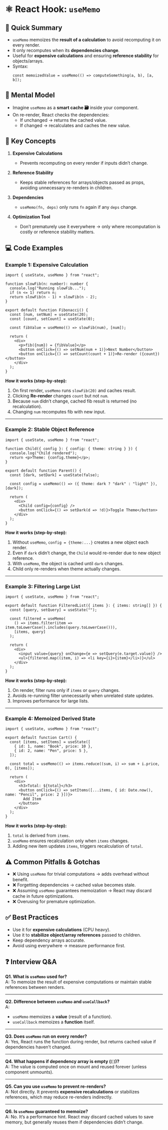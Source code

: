 # ⚛️ React Hook: `useMemo`

## 📖 Quick Summary
- `useMemo` memoizes the **result of a calculation** to avoid recomputing it on every render.  
- It only recomputes when its **dependencies change**.  
- Useful for **expensive calculations** and ensuring **reference stability** for objects/arrays.  
- Syntax:  
  ```tsx
  const memoizedValue = useMemo(() => computeSomething(a, b), [a, b]);
  ```

## 🧠 Mental Model
- Imagine `useMemo` as a **smart cache 🗃️** inside your component.  
- On re-render, React checks the dependencies:  
  - If unchanged → returns the cached value.  
  - If changed → recalculates and caches the new value.  

## 🔑 Key Concepts
1. **Expensive Calculations**
   - Prevents recomputing on every render if inputs didn’t change.

2. **Reference Stability**
   - Keeps stable references for arrays/objects passed as props, avoiding unnecessary re-renders in children.

3. **Dependencies**
   - `useMemo(fn, deps)` only runs `fn` again if any `deps` change.

4. **Optimization Tool**
   - Don’t prematurely use it everywhere → only where recomputation is costly or reference stability matters.

## 💻 Code Examples

### Example 1: Expensive Calculation
```tsx
import { useState, useMemo } from "react";

function slowFib(n: number): number {
  console.log("Running slowFib...");
  if (n <= 1) return n;
  return slowFib(n - 1) + slowFib(n - 2);
}

export default function Fibonacci() {
  const [num, setNum] = useState(20);
  const [count, setCount] = useState(0);

  const fibValue = useMemo(() => slowFib(num), [num]);

  return (
    <div>
      <p>fib({num}) = {fibValue}</p>
      <button onClick={() => setNum(num + 1)}>Next Number</button>
      <button onClick={() => setCount(count + 1)}>Re-render ({count})</button>
    </div>
  );
}
```
**How it works (step‑by‑step):**
1) On first render, `useMemo` runs `slowFib(20)` and caches result.  
2) Clicking **Re-render** changes `count` but not `num`.  
3) Because `num` didn’t change, cached fib result is returned (no recalculation).  
4) Changing `num` recomputes fib with new input.  

---

### Example 2: Stable Object Reference
```tsx
import { useState, useMemo } from "react";

function Child({ config }: { config: { theme: string } }) {
  console.log("Child rendered");
  return <p>Theme: {config.theme}</p>;
}

export default function Parent() {
  const [dark, setDark] = useState(false);

  const config = useMemo(() => ({ theme: dark ? "dark" : "light" }), [dark]);

  return (
    <div>
      <Child config={config} />
      <button onClick={() => setDark(d => !d)}>Toggle Theme</button>
    </div>
  );
}
```
**How it works (step‑by‑step):**
1) Without `useMemo`, `config = {theme:...}` creates a new object each render.  
2) Even if `dark` didn’t change, the `Child` would re-render due to new object reference.  
3) With `useMemo`, the object is cached until `dark` changes.  
4) Child only re-renders when theme actually changes.  

---

### Example 3: Filtering Large List
```tsx
import { useState, useMemo } from "react";

export default function FilteredList({ items }: { items: string[] }) {
  const [query, setQuery] = useState("");

  const filtered = useMemo(
    () => items.filter(item => item.toLowerCase().includes(query.toLowerCase())),
    [items, query]
  );

  return (
    <div>
      <input value={query} onChange={e => setQuery(e.target.value)} />
      <ul>{filtered.map((item, i) => <li key={i}>{item}</li>)}</ul>
    </div>
  );
}
```
**How it works (step‑by‑step):**
1) On render, filter runs only if `items` or `query` changes.  
2) Avoids re-running filter unnecessarily when unrelated state updates.  
3) Improves performance for large lists.  

---

### Example 4: Memoized Derived State
```tsx
import { useState, useMemo } from "react";

export default function Cart() {
  const [items, setItems] = useState([
    { id: 1, name: "Book", price: 10 },
    { id: 2, name: "Pen", price: 5 },
  ]);

  const total = useMemo(() => items.reduce((sum, i) => sum + i.price, 0), [items]);

  return (
    <div>
      <h3>Total: ${total}</h3>
      <button onClick={() => setItems([...items, { id: Date.now(), name: "Pencil", price: 2 }])}>
        Add Item
      </button>
    </div>
  );
}
```
**How it works (step‑by‑step):**
1) `total` is derived from `items`.  
2) `useMemo` ensures recalculation only when `items` changes.  
3) Adding new item updates `items`, triggers recalculation of `total`.  

## ⚠️ Common Pitfalls & Gotchas
- ❌ Using `useMemo` for trivial computations → adds overhead without benefit.  
- ❌ Forgetting dependencies → cached value becomes stale.  
- ❌ Assuming `useMemo` guarantees memoization → React may discard cache in future optimizations.  
- ❌ Overusing for premature optimization.  

## ✅ Best Practices
- Use it for **expensive calculations** (CPU heavy).  
- Use it to **stabilize object/array references** passed to children.  
- Keep dependency arrays accurate.  
- Avoid using everywhere → measure performance first.  

## ❓ Interview Q&A

**Q1. What is `useMemo` used for?**  
A: To memoize the result of expensive computations or maintain stable references between renders.

---

**Q2. Difference between `useMemo` and `useCallback`?**  
A:  
- `useMemo` memoizes a **value** (result of a function).  
- `useCallback` memoizes a **function** itself.  

---

**Q3. Does `useMemo` run on every render?**  
A: Yes, React runs the function during render, but returns cached value if dependencies haven’t changed.

---

**Q4. What happens if dependency array is empty (`[]`)?**  
A: The value is computed once on mount and reused forever (unless component unmounts).  

---

**Q5. Can you use `useMemo` to prevent re-renders?**  
A: Not directly. It prevents **expensive recalculations** or stabilizes references, which may reduce re-renders indirectly.

---

**Q6. Is `useMemo` guaranteed to memoize?**  
A: No. It’s a performance hint. React may discard cached values to save memory, but generally reuses them if dependencies didn’t change.
